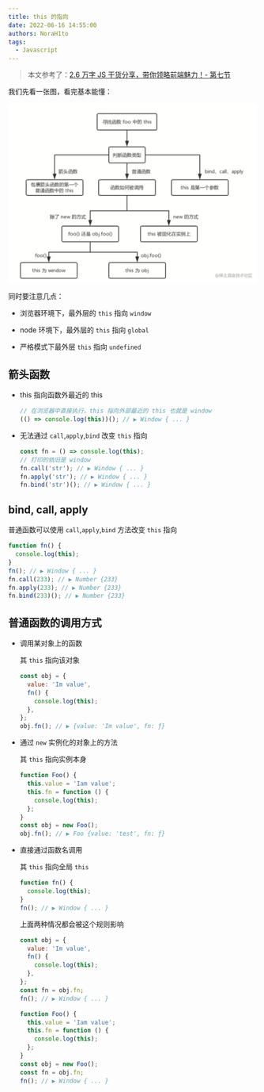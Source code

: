 ```yaml
---
title: this 的指向
date: 2022-06-16 14:55:00
authors: NoraH1to
tags:
  - Javascript
---
```


> 本文参考了：[2.6 万字 JS 干货分享，带你领略前端魅力！- 第七节](https://juejin.cn/post/6844904136161361933#heading-35)

我们先看一张图，看完基本能懂：

![this指向](./this_001.webp)

同时要注意几点：

- 浏览器环境下，最外层的 `this` 指向 `window`

- node 环境下，最外层的 `this` 指向 `global`

- 严格模式下最外层 `this` 指向 `undefined`

## 箭头函数

- this 指向函数外最近的 this

  ```javascript
  // 在浏览器中直接执行，this 指向外部最近的 this 也就是 window
  (() => console.log(this))(); // ▶ Window { ... }
  ```

- 无法通过 `call`,`apply`,`bind` 改变 `this` 指向

  ```javascript
  const fn = () => console.log(this);
  // 打印的依旧是 window
  fn.call('str'); // ▶ Window { ... }
  fn.apply('str'); // ▶ Window { ... }
  fn.bind('str')(); // ▶ Window { ... }
  ```

## bind, call, apply

普通函数可以使用 `call`,`apply`,`bind` 方法改变 `this` 指向

```javascript
function fn() {
  console.log(this);
}
fn(); // ▶ Window { ... }
fn.call(233); // ▶ Number {233}
fn.apply(233); // ▶ Number {233}
fn.bind(233)(); // ▶ Number {233}
```

## 普通函数的调用方式

- 调用某对象上的函数

  其 `this` 指向该对象

  ```javascript
  const obj = {
    value: 'Im value',
    fn() {
      console.log(this);
    },
  };
  obj.fn(); // ▶ {value: 'Im value', fn: ƒ}
  ```

- 通过 `new` 实例化的对象上的方法

  其 `this` 指向实例本身

  ```javascript
  function Foo() {
    this.value = 'Iam value';
    this.fn = function () {
      console.log(this);
    };
  }
  const obj = new Foo();
  obj.fn(); // ▶ Foo {value: 'test', fn: ƒ}
  ```

- 直接通过函数名调用

  其 `this` 指向全局 `this`

  ```javascript
  function fn() {
    console.log(this);
  }
  fn(); // ▶ Window { ... }
  ```

  上面两种情况都会被这个规则影响

  ```javascript
  const obj = {
    value: 'Im value',
    fn() {
      console.log(this);
    },
  };
  const fn = obj.fn;
  fn(); // ▶ Window { ... }
  ```

  ```javascript
  function Foo() {
    this.value = 'Iam value';
    this.fn = function () {
      console.log(this);
    };
  }
  const obj = new Foo();
  const fn = obj.fn;
  fn(); // ▶ Window { ... }
  ```
